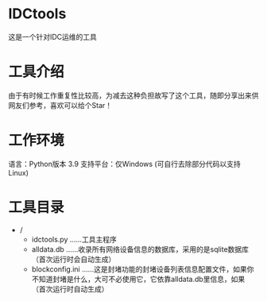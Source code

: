 # IDCtools
这是一个针对IDC运维的工具

# 工具介绍
由于有时候工作重复性比较高，为减去这种负担故写了这个工具，随即分享出来供网友们参考，喜欢可以给个Star！

# 工作环境
语言：Python版本 3.9
支持平台：仅Windows (可自行去除部分代码以支持Linux)

# 工具目录 
- /
  - idctools.py ......工具主程序
  - alldata.db ......收录所有网络设备信息的数据库，采用的是sqlite数据库（首次运行时会自动生成）
  - blockconfig.ini ......这是封堵功能的封堵设备列表信息配置文件，如果你不知道封堵是什么，大可不必使用它，它依靠alldata.db里信息，如果（首次运行时自动生成）
